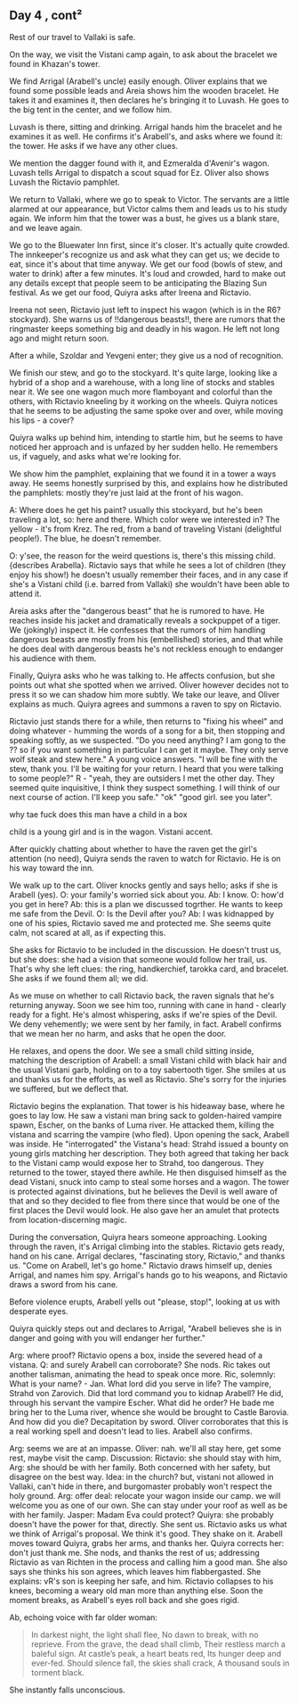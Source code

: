 ## Day 4 , cont²
Rest of our travel to Vallaki is safe.

On the way, we visit the Vistani camp again, to ask about the bracelet we found in Khazan's tower.

We find Arrigal (Arabell's uncle) easily enough. Oliver explains that we found some possible leads and Areia shows him the wooden bracelet. He takes it and examines it, then declares he's bringing it to Luvash. He goes to the big tent in the center, and we follow him.

Luvash is there, sitting and drinking. Arrigal hands him the bracelet and he examines it as well. He confirms it's Arabell's, and asks where we found it: the tower. He asks if we have any other clues.

We mention the dagger found with it, and Ezmeralda d'Avenir's wagon. Luvash tells Arrigal to dispatch a scout squad for Ez. Oliver also shows Luvash the Rictavio pamphlet.

We return to Vallaki, where we go to speak to Victor. The servants are a little alarmed at our appearance, but Victor calms them and leads us to his study again. We inform him that the tower was a bust, he gives us a blank stare, and we leave again.

We go to the Bluewater Inn first, since it's closer. It's actually quite crowded. The innkeeper's recognize us and ask what they can get us; we decide to eat, since it's about that time anyway. We get our food (bowls of stew, and water to drink) after a few minutes. It's loud and crowded, hard to make out any details except that people seem to be anticipating the Blazing Sun festival. As we get our food, Quiyra asks after Ireena and Rictavio.

Ireena not seen, Rictavio just left to inspect his wagon (which is in the R6? stockyard). She warns us of !!dangerous beasts!!, there are rumors that the ringmaster keeps something big and deadly in his wagon. He left not long ago and might return soon.

After a while, Szoldar and Yevgeni enter; they give us a nod of recognition.

We finish our stew, and go to the stockyard. It's quite large, looking like a hybrid of a shop and a warehouse, with a long line of stocks and stables near it. We see one wagon much more flamboyant and colorful than the others, with Rictavio kneeling by it working on the wheels. Quiyra notices that he seems to be adjusting the same spoke over and over, while moving his lips - a cover?

Quiyra walks up behind him, intending to startle him, but he seems to have noticed her approach and is unfazed by her sudden hello. He remembers us, if vaguely, and asks what we're looking for.

We show him the pamphlet, explaining that we found it in a tower a ways away. He seems honestly surprised by this, and explains how he distributed the pamphlets: mostly they're just laid at the front of his wagon.

A: Where does he get his paint? usually this stockyard, but he's been traveling a lot, so: here and there. Which color were we interested in? The yellow - it's from Krez. The red, from a band of traveling Vistani (delightful people!). The blue, he doesn't remember.

O: y'see, the reason for the weird questions is, there's this missing child. {describes Arabella}. Rictavio says that while he sees a lot of children (they enjoy his show!) he doesn't usually remember their faces, and in any case if she's a Vistani child (i.e. barred from Vallaki) she wouldn't have been able to attend it.

Areia asks after the "dangerous beast" that he is rumored to have. He reaches inside his jacket and dramatically reveals a sockpuppet of a tiger. We (jokingly) inspect it. He confesses that the rumors of him handling dangerous beasts are mostly from his (embellished) stories, and that while he does deal with dangerous beasts he's not reckless enough to endanger his audience with them.

Finally, Quiyra asks who he was talking to. He affects confusion, but she points out what she spotted when we arrived. Oliver however decides not to press it so we can shadow him more subtly. We take our leave, and Oliver explains as much. Quiyra agrees and summons a raven to spy on Rictavio.

Rictavio just stands there for a while, then returns to "fixing his wheel" and doing whatever - humming the words of a song for a bit, then stopping and speaking softly, as we suspected. "Do you need anything? I am gong to the ?? so if you want something in particular I can get it maybe. They only serve wolf steak and stew here." A young voice answers. "I will be fine with the stew, thank you. I'll be waiting for your return. I heard that you were talking to some people?" R - "yeah, they are outsiders I met the other day. They seemed quite inquisitive, I think they suspect something. I will think of our next course of action. I'll keep you safe." "ok" "good girl. see you later".

why tae fuck does this man have a child in a box

child is a young girl and is in the wagon. Vistani accent.

After quickly chatting about whether to have the raven get the girl's attention (no need), Quiyra sends the raven to watch for Rictavio. He is on his way toward the inn.

We walk up to the cart. Oliver knocks gently and says hello; asks if she is Arabell (yes). O: your family's worried sick about you. Ab: I know. O: how'd you get in here? Ab: this is a plan we discussed togrther. He wants to keep me safe from the Devil. O: Is the Devil after you? Ab: I was kidnapped by one of his spies, Rictavio saved me and protected me. She seems quite calm, not scared at all, as if expecting this.

She asks for Rictavio to be included in the discussion. He doesn't trust us, but she does: she had a vision that someone would follow her trail, us. That's why she left clues: the ring, handkerchief, tarokka card, and bracelet. She asks if we found them all; we did.

As we muse on whether to call Rictavio back, the raven signals that he's returning anyway. Soon we see him too, running with cane in hand - clearly ready for a fight. He's almost whispering, asks if we're spies of the Devil. We deny vehemently; we were sent by her family, in fact. Arabell confirms that we mean her no harm, and asks that he open the door.

He relaxes, and opens the door. We see a small child sitting inside, matching the description of Arabell: a small Vistani child with black hair and the usual Vistani garb, holding on to a toy sabertooth tiger. She smiles at us and thanks us for the efforts, as well as Rictavio. She's sorry for the injuries we suffered, but we deflect that.

Rictavio begins the explanation. That tower is his hideaway base, where he goes to lay low. He saw a vistani man bring sack to golden-haired vampire spawn, Escher, on the banks of Luma river. He attacked them, killing the vistana and scarring the vampire (who fled). Upon opening the sack, Arabell was inside. He "interrogated" the Vistana's head: Strahd issued a bounty on young girls matching her description. They both agreed that taking her back to the Vistani camp would expose her to Strahd, too dangerous. They returned to the tower, stayed there awhile. He then disguised himself as the dead Vistani, snuck into camp to steal some horses and a wagon. The tower is protected against divinations, but he believes the Devil is well aware of that and so they decided to flee from there since that would be one of the first places the Devil would look. He also gave her an amulet that protects from location-discerning magic.

During the conversation, Quiyra hears someone approaching. Looking through the raven, it's Arrigal climbing into the stables. Rictavio gets ready, hand on his cane. Arrigal declares, "fascinating story, Rictavio," and thanks us. "Come on Arabell, let's go home." Rictavio draws himself up, denies Arrigal, and names him spy. Arrigal's hands go to his weapons, and Rictavio draws a sword from his cane.

Before violence erupts, Arabell yells out "please, stop!", looking at us with desperate eyes.

Quiyra quickly steps out and declares to Arrigal, "Arabell believes she is in danger and going with you will endanger her further."

Arg: where proof? Rictavio opens a box, inside the severed head of a vistana.
Q: and surely Arabell can corroborate? She nods.
Ric takes out another talisman, animating the head to speak once more.
Ric, solemnly: What is your name? - Jan.
What lord did you serve in life? The vampire, Strahd von Zarovich.
Did that lord command you to kidnap Arabell? He did, through his servant the vampire Escher.
What did he order? He bade me bring her to the Luma river, whence she would be brought to Castle Barovia.
And how did you die? Decapitation by sword.
Oliver corroborates that this is a real working spell and doesn't lead to lies.
Arabell also confirms.

Arg: seems we are at an impasse.
Oliver: nah. we'll all stay here, get some rest, maybe visit the camp.
Discussion: Rictavio: she should stay with him, Arg: she should be with her family. Both concerned with her safety, but disagree on the best way.
Idea: in the church? but, vistani not allowed in Vallaki, can't hide in there, and burgomaster probably won't respect the holy ground.
Arg: offer deal: relocate your wagon inside our camp. we will welcome you as one of our own. She can stay under your roof as well as be with her family.
Jasper: Madam Eva could protect?
Quiyra: she probably doesn't have the power for that, directly. She sent us.
Rictavio asks us what we think of Arrigal's proposal. We think it's good. They shake on it.
Arabell moves toward Quiyra, grabs her arms, and thanks her. Quiyra corrects her: don't just thank me. She nods, and thanks the rest of us; addressing Rictavio as van Richten in the process and calling him a good man. She also says she thinks his son agrees, which leaves him flabbergasted. She explains: vR's son is keeping her safe, and him. Rictavio collapses to his knees, becoming a weary old man more than anything else. Soon the moment breaks, as Arabell's eyes roll back and she goes rigid.

Ab, echoing voice with far older woman:
> In darkest night, the light shall flee,
> No dawn to break, with no reprieve.
> From the grave, the dead shall climb,
> Their restless march a baleful sign.
> At castle’s peak, a heart beats red,
> Its hunger deep and ever-fed.
> Should silence fall, the skies shall crack,
> A thousand souls in torment black.

She instantly falls unconscious.